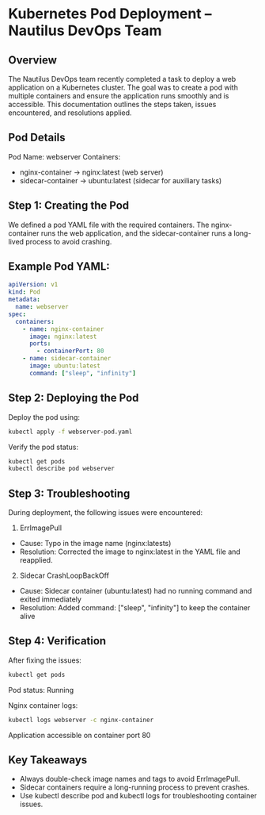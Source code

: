 # Kubernetes Pod Deployment – Nautilus DevOps Team

## Overview

The Nautilus DevOps team recently completed a task to deploy a web application on a Kubernetes cluster. 
The goal was to create a pod with multiple containers and ensure the application runs smoothly and is accessible.
This documentation outlines the steps taken, issues encountered, and resolutions applied.

## Pod Details
Pod Name: webserver
Containers:
 - nginx-container → nginx:latest (web server)
 - sidecar-container → ubuntu:latest (sidecar for auxiliary tasks)

## Step 1: Creating the Pod
We defined a pod YAML file with the required containers. The nginx-container runs the web application, 
and the sidecar-container runs a long-lived process to avoid crashing.

## Example Pod YAML:
```yaml
apiVersion: v1
kind: Pod
metadata:
  name: webserver
spec:
  containers:
    - name: nginx-container
      image: nginx:latest
      ports:
        - containerPort: 80
    - name: sidecar-container
      image: ubuntu:latest
      command: ["sleep", "infinity"]
```

## Step 2: Deploying the Pod
Deploy the pod using:
```bash
kubectl apply -f webserver-pod.yaml
```
Verify the pod status:
```bash
kubectl get pods
kubectl describe pod webserver
```

## Step 3: Troubleshooting
During deployment, the following issues were encountered:

1. ErrImagePull
 - Cause: Typo in the image name (nginx:latests)
 - Resolution: Corrected the image to nginx:latest in the YAML file and reapplied.

2. Sidecar CrashLoopBackOff
 - Cause: Sidecar container (ubuntu:latest) had no running command and exited immediately
 - Resolution: Added command: ["sleep", "infinity"] to keep the container alive

## Step 4: Verification
After fixing the issues:
```bash
kubectl get pods
```
Pod status: Running

Nginx container logs:
```bash
kubectl logs webserver -c nginx-container
```
Application accessible on container port 80

## Key Takeaways
 - Always double-check image names and tags to avoid ErrImagePull.
 - Sidecar containers require a long-running process to prevent crashes.
 - Use kubectl describe pod and kubectl logs for troubleshooting container issues.
